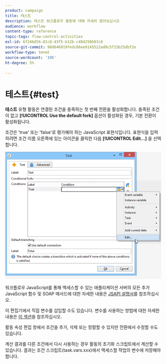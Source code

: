 ```yaml
---
product: campaign
title: 테스트
description: 테스트 워크플로우 활동에 대해 자세히 알아보십시오
audience: workflow
content-type: reference
topic-tags: flow-control-activities
exl-id: 6f246d56-01c8-43f5-b12b-c40d258b93c8
source-git-commit: 98d646919fedc66ee9145522ad0c5f15b25dbf2e
workflow-type: tm+mt
source-wordcount: '195'
ht-degree: 5%

---
```


# 테스트{#test}

**테스트** 유형 활동은 연결된 조건을 충족하는 첫 번째 전환을 활성화합니다. 충족된 조건이 없고 **[!UICONTROL Use the default fork]** 옵션이 활성화된 경우, 기본 전환이 활성화됩니다.

조건은 &#39;true&#39; 또는 &#39;false&#39;로 평가해야 하는 JavaScript 표현식입니다. 표현식을 입력하려면 조건 이름 오른쪽에 있는 아이콘을 클릭한 다음 **[!UICONTROL Edit...]** 을 선택합니다.

![](assets/edit_test.png)

워크플로우 JavaScript를 통해 액세스할 수 있는 애플리케이션 서버의 모든 추가 JavaScript 함수 및 SOAP 메서드에 대한 자세한 내용은 [JSAPI 설명서](https://docs.adobe.com/content/help/en/campaign-classic/technicalresources/api/index.html)를 참조하십시오.

이 편집기에서 직접 변수를 삽입할 수도 있습니다. 변수를 사용하는 방법에 대한 자세한 내용은 [이 섹션](../../workflow/using/javascript-scripts-and-templates.md#variables)을 참조하십시오.

활동 속성 편집 창에서 조건을 추가, 삭제 또는 정렬할 수 있지만 전환에서 수정할 수도 있습니다.

계산 결과를 다른 조건에서 다시 사용하는 경우 활동의 초기화 스크립트에서 계산할 수 있습니다. 결과는 조건 스크립트(task.vars.xxx)에서 액세스할 작업의 변수에 저장해야 합니다.
